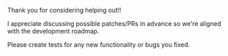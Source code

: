 Thank you for considering helping out!!

I appreciate discussing possible patches/PRs in advance so we're aligned with the development roadmap.

Please create tests for any new functionality or bugs you fixed.
